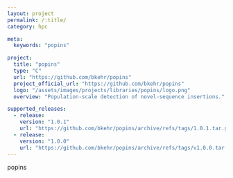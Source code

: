 ```yaml
---
layout: project
permalink: /:title/
category: hpc

meta:
  keywords: "popins"

project:
  title: "popins"
  type: "C"
  url: "https://github.com/bkehr/popins"
  project_official_url: "https://github.com/bkehr/popins"
  logo: "/assets/images/projects/libraries/popins/logo.png"
  overview: "Population-scale detection of novel-sequence insertions."

supported_releases:
  - release:
    version: "1.0.1"
    url: "https://github.com/bkehr/popins/archive/refs/tags/1.0.1.tar.gz"
  - release:
    version: "1.0.0"
    url: "https://github.com/bkehr/popins/archive/refs/tags/v1.0.0.tar.gz"
---
```


<p>popins</p>

